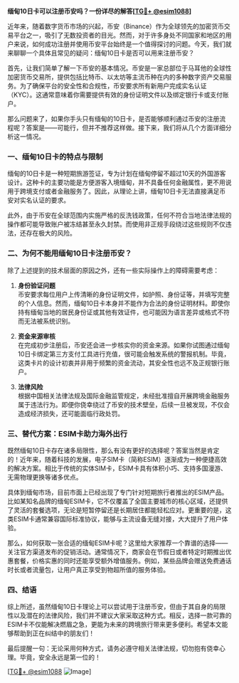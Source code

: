 **缅甸10日卡可以注册币安吗？一份详尽的解答[[TG💪+ @esim1088](https://t.me/s/esim1088)]**

近年来，随着数字货币市场的兴起，币安（Binance）作为全球领先的加密货币交易平台之一，吸引了无数投资者的目光。然而，对于许多身处不同国家和地区的用户来说，如何成功注册并使用币安平台始终是一个值得探讨的问题。今天，我们就来聊聊一个具体且常见的疑问：缅甸10日卡是否可以用来注册币安？

首先，让我们简单了解一下币安的基本情况。币安是一家总部位于马耳他的全球性加密货币交易所，提供包括比特币、以太坊等主流币种在内的多种数字资产交易服务。为了确保平台的安全性和合规性，币安要求所有新用户完成实名认证（KYC）。这通常意味着你需要提供有效的身份证明文件以及绑定银行卡或支付账户。

那么问题来了，如果你手头只有缅甸的10日卡，是否能够顺利通过币安的注册流程呢？答案是——可能行，但并不推荐这样做。接下来，我们将从几个方面详细分析这一情况。

### 一、缅甸10日卡的特点与限制

缅甸的10日卡是一种短期旅游签证，专为计划在缅甸停留不超过10天的外国游客设计。这种卡的主要功能是方便游客入境缅甸，并不具备任何金融属性，更不用说用于跨境支付或者金融服务了。因此，从理论上讲，缅甸10日卡无法直接满足币安对实名认证的要求。

此外，由于币安在全球范围内实施严格的反洗钱政策，任何不符合当地法律法规的操作都可能导致账户被冻结甚至永久封禁。而使用非正规手段绕过这些规则不仅违法，还存在极大的风险。

### 二、为何不能用缅甸10日卡注册币安？

除了上述提到的技术层面的原因之外，还有一些实际操作上的障碍需要考虑：

1. **身份验证问题**  
   币安要求每位用户上传清晰的身份证明文件，如护照、身份证等，并填写完整的个人信息。然而，缅甸10日卡本身并不能作为合法的身份证明材料。即使你持有缅甸当地的居民身份证或其他有效证件，也可能因为语言差异或格式不符而无法被系统识别。

2. **资金来源审核**  
   在完成初步注册后，币安还会进一步核实你的资金来源。如果你试图通过缅甸10日卡绑定第三方支付工具进行充值，很可能会触发系统的警报机制。毕竟，这类卡片的设计初衷并非用于频繁的资金流动，其安全性也远不及正规银行账户。

3. **法律风险**  
   根据中国相关法律法规及国际金融监管规定，未经批准擅自开展跨境金融服务属于违法行为。即便你侥幸绕过了币安的技术壁垒，后续一旦被发现，不仅会造成经济损失，还可能面临行政处罚。

### 三、替代方案：ESIM卡助力海外出行

既然缅甸10日卡存在诸多局限性，那么有没有更好的选择呢？答案当然是肯定的！近年来，随着科技的发展，电子SIM卡（简称ESIM）逐渐成为一种便捷高效的解决方案。相比于传统的实体SIM卡，ESIM卡具有体积小巧、支持多国漫游、无需物理更换等诸多优点。

具体到缅甸市场，目前市面上已经出现了专门针对短期旅行者推出的ESIM产品。比如某知名品牌的缅甸ESIM卡，它不仅覆盖了全国主要城市的核心区域，还提供了灵活的套餐选项，无论是短暂停留还是长期居住都能轻松应对。更重要的是，这类ESIM卡通常兼容国际标准协议，能够与主流设备无缝对接，大大提升了用户体验。

那么，如何获取一张合适的缅甸ESIM卡呢？这里给大家推荐一个靠谱的选择——关注官方渠道发布的促销活动。通常情况下，商家会在节假日或者特定时期推出优惠套餐，价格实惠的同时还能享受额外增值服务。例如，某些品牌会赠送免费通话时长或者流量包，让用户真正享受到物超所值的服务体验。

### 四、结语

综上所述，虽然缅甸10日卡理论上可以尝试用于注册币安，但由于其自身的局限性以及潜在的法律风险，我们并不建议大家采取这种方式。相反，选择一款可靠的ESIM卡不仅能解决燃眉之急，更能为未来的跨境旅行带来更多便利。希望本文能够帮助到正在纠结中的朋友们！

最后提醒一句：无论采用何种方式，请务必遵守相关法律法规，切勿抱有侥幸心理。毕竟，安全永远是第一位的！

[[TG💪+ @esim1088](https://t.me/s/esim1088) ![Image](https://i.postimg.cc/4NQfJmqS/Snipaste-2025-05-13-00-14-12.png)]
